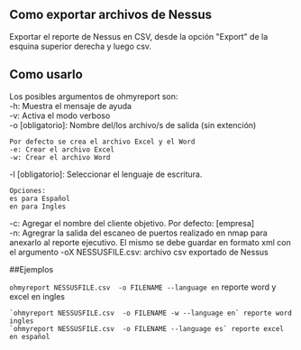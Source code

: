 ## Como exportar archivos de Nessus
  Exportar el reporte de Nessus en CSV, desde la opción "Export" de la esquina superior derecha y luego csv.

## Como usarlo
Los posibles argumentos de ohmyreport son:  
-h: Muestra el mensaje de ayuda  
-v: Activa el modo verboso  
-o [obligatorio]: Nombre del/los archivo/s de salida (sin extención)  

    Por defecto se crea el archivo Excel y el Word
    -e: Crear el archivo Excel  
    -w: Crear el archivo Word  

-l [obligatorio]: Seleccionar el lenguaje de escritura.  

    Opciones:  
    es para Español  
    en para Ingles  
    
-c: Agregar el nombre del cliente objetivo. Por defecto: [empresa]  
-n: Agregrar la salida del escaneo de puertos realizado en nmap para anexarlo al reporte ejecutivo. El mismo se debe guardar en formato xml con el argumento -oX
NESSUSFILE.csv: archivo csv exportado de Nessus  

##Ejemplos  

  `ohmyreport NESSUSFILE.csv  -o FILENAME --language en` reporte word y excel en ingles  
  
    `ohmyreport NESSUSFILE.csv  -o FILENAME -w --language en` reporte word ingles  
    `ohmyreport NESSUSFILE.csv  -o FILENAME --language es` reporte excel en español  

